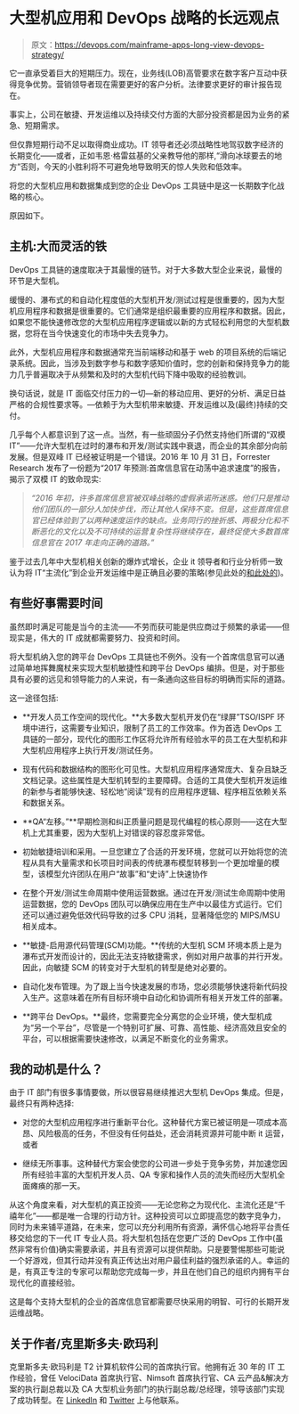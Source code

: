 # 大型机应用和 DevOps 战略的长远观点

> 原文：<https://devops.com/mainframe-apps-long-view-devops-strategy/>

它一直承受着巨大的短期压力。现在，业务线(LOB)高管要求在数字客户互动中获得竞争优势。营销领导者现在需要更好的客户分析。法律要求更好的审计报告现在。

事实上，公司在敏捷、开发运维以及持续交付方面的大部分投资都是因为业务的紧急、短期需求。

但仅靠短期行动不足以取得商业成功。IT 领导者还必须战略性地驾驭数字经济的长期变化——或者，正如韦恩·格雷兹基的父亲教导他的那样,“滑向冰球要去的地方”否则，今天的小胜利将不可避免地导致明天的惊人失败和低效率。

将您的大型机应用和数据集成到您的企业 DevOps 工具链中是这一长期数字化战略的核心。

原因如下。

## 主机:大而灵活的铁

DevOps 工具链的速度取决于其最慢的链节。对于大多数大型企业来说，最慢的环节是大型机。

缓慢的、瀑布式的和自动化程度低的大型机开发/测试过程是很重要的，因为大型机应用程序和数据是很重要的。它们通常是组织最重要的应用程序和数据。因此，如果您不能快速修改您的大型机应用程序逻辑或以新的方式轻松利用您的大型机数据，您将在当今快速变化的市场中失去竞争力。

此外，大型机应用程序和数据通常充当前端移动和基于 web 的项目系统的后端记录系统。因此，当涉及到数字参与和数字感知价值时，您的创新和保持竞争力的能力几乎普遍取决于从频繁和及时的大型机代码下降中吸取的经验教训。

换句话说，就是 IT 面临交付压力的一切—新的移动应用、更好的分析、满足日益严格的合规性要求等。—依赖于为大型机带来敏捷、开发运维以及(最终)持续的交付。

几乎每个人都意识到了这一点。当然，有一些顽固分子仍然支持他们所谓的“双模 IT”——允许大型机在过时的瀑布和开发/测试实践中衰退，而企业的其余部分向前发展。但是双峰 lT 已经被证明是一个错误。2016 年 10 月 31 日，Forrester Research 发布了一份题为“2017 年预测:首席信息官在动荡中追求速度”的报告，揭示了双模 IT 的致命现实:

> *“2016 年初，许多首席信息官被双峰战略的虚假承诺所迷惑。他们只是推动他们团队的一部分人加快步伐，而让其他人保持不变。但是，这些首席信息官已经体验到了以两种速度运作的缺点。业务同行的挫折感、两极分化和不断恶化的文化以及不可持续的运营复杂性将继续存在，最终促使大多数首席信息官在 2017 年走向正确的道路。”*

鉴于过去几年中大型机相关创新的爆炸式增长，企业 it 领导者和行业分析师一致认为将 IT“主流化”到企业开发运维中是正确且必要的策略(参见此处的[和此处的](http://blogs.forrester.com/robert_stroud))。

## 有些好事需要时间

虽然即时满足可能是当今的主流——不劳而获可能是供应商过于频繁的承诺——但现实是，伟大的 IT 成就都需要努力、投资和时间。

将大型机纳入您的跨平台 DevOps 工具链也不例外。没有一个首席信息官可以通过简单地挥舞魔杖来实现大型机敏捷性和跨平台 DevOps 编排。但是，对于那些具有必要的远见和领导能力的人来说，有一条通向这些目标的明确而实际的道路。

这一途径包括:

*   **开发人员工作空间的现代化。**大多数大型机开发仍在“绿屏”TSO/ISPF 环境中进行，这需要专业知识，限制了员工的工作效率。作为首选 DevOps 工具链的一部分，现代化的图形工作区将允许所有经验水平的员工在大型机和非大型机应用程序上执行开发/测试任务。

*   现有代码和数据结构的图形化可见性。大型机应用程序通常庞大、复杂且缺乏文档记录。这些属性是大型机转型的主要障碍。合适的工具使大型机开发运维的新参与者能够快速、轻松地“阅读”现有的应用程序逻辑、程序相互依赖关系和数据关系。

*   **QA“左移。”**早期检测和纠正质量问题是现代编程的核心原则——这在大型机上尤其重要，因为大型机上对错误的容忍度非常低。

*   初始敏捷培训和采用。一旦您建立了合适的开发环境，您就可以开始将您的流程从具有大量需求和长项目时间表的传统瀑布模型转移到一个更加增量的模型，该模型允许团队在用户“故事”和“史诗”上快速协作

*   在整个开发/测试生命周期中使用运营数据。通过在开发/测试生命周期中使用运营数据，您的 DevOps 团队可以确保应用在生产中以最佳方式运行。它们还可以通过避免低效代码导致的过多 CPU 消耗，显著降低您的 MIPS/MSU 相关成本。

*   **敏捷-启用源代码管理(SCM)功能。**传统的大型机 SCM 环境本质上是为瀑布式开发而设计的，因此无法支持敏捷需求，例如对用户故事的并行开发。因此，向敏捷 SCM 的转变对于大型机的转型是绝对必要的。

*   自动化发布管理。为了跟上当今快速发展的市场，您必须能够快速将新代码投入生产。这意味着在所有目标环境中自动化和协调所有相关开发工件的部署。

*   **跨平台 DevOps。**最终，您需要完全分离您的企业环境，使大型机成为“另一个平台”，尽管是一个特别可扩展、可靠、高性能、经济高效且安全的平台，可以根据需要快速修改，以满足不断变化的业务需求。

## 我的动机是什么？

由于 IT 部门有很多事情要做，所以很容易继续推迟大型机 DevOps 集成。但是，最终只有两种选择:

*   对您的大型机应用程序进行重新平台化。这种替代方案已被证明是一项成本高昂、风险极高的任务，不但没有任何益处，还会消耗资源并可能中断 it 运营，或者

*   继续无所事事。这种替代方案会使您的公司进一步处于竞争劣势，并加速您因所有经验丰富的大型机开发人员、QA 专家和操作人员的流失而经历大型机全面瘫痪的那一天。

从这个角度来看，对大型机的真正投资——无论您称之为现代化、主流化还是“千禧年化”——都是唯一合理的行动方针。这种投资可以立即提高您的数字竞争力，同时为未来铺平道路，在未来，您可以充分利用所有资源，满怀信心地将平台责任移交给您的下一代 IT 专业人员。将大型机包括在您更广泛的 DevOps 工作中(虽然非常有价值)确实需要承诺，并且有资源可以提供帮助。只是要警惕那些可能说一个好游戏，但其行动并没有真正传达出对用户最佳利益的强烈承诺的人。幸运的是，有真正专注的专家可以帮助您完成每一步，并且在他们自己的组织内拥有平台现代化的直接经验。

这是每个支持大型机的企业的首席信息官都需要尽快采用的明智、可行的长期开发运维战略。

## 关于作者/克里斯多夫·欧玛利

克里斯多夫·欧玛利是 T2 计算机软件公司的首席执行官。他拥有近 30 年的 IT 工作经验，曾任 VelociData 首席执行官、Nimsoft 首席执行官、CA 云产品&解决方案的执行副总裁以及 CA 大型机业务部门的执行副总裁/总经理，领导该部门实现了成功转型。在 [LinkedIn](https://www.linkedin.com/in/christophertomalley) 和 [Twitter](https://www.twitter.com/chris_t_omalley) 上与他联系。